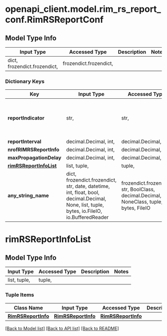 # openapi_client.model.rim_rs_report_conf.RimRSReportConf

## Model Type Info
Input Type | Accessed Type | Description | Notes
------------ | ------------- | ------------- | -------------
dict, frozendict.frozendict,  | frozendict.frozendict,  |  | 

### Dictionary Keys
Key | Input Type | Accessed Type | Description | Notes
------------ | ------------- | ------------- | ------------- | -------------
**reportIndicator** | str,  | str,  |  | [optional] must be one of ["ENABLE", "DISABLE", ] 
**reportInterval** | decimal.Decimal, int,  | decimal.Decimal,  |  | [optional] 
**nrofRIMRSReportInfo** | decimal.Decimal, int,  | decimal.Decimal,  |  | [optional] 
**maxPropagationDelay** | decimal.Decimal, int,  | decimal.Decimal,  |  | [optional] 
**[rimRSReportInfoList](#rimRSReportInfoList)** | list, tuple,  | tuple,  |  | [optional] 
**any_string_name** | dict, frozendict.frozendict, str, date, datetime, int, float, bool, decimal.Decimal, None, list, tuple, bytes, io.FileIO, io.BufferedReader | frozendict.frozendict, str, BoolClass, decimal.Decimal, NoneClass, tuple, bytes, FileIO | any string name can be used but the value must be the correct type | [optional]

# rimRSReportInfoList

## Model Type Info
Input Type | Accessed Type | Description | Notes
------------ | ------------- | ------------- | -------------
list, tuple,  | tuple,  |  | 

### Tuple Items
Class Name | Input Type | Accessed Type | Description | Notes
------------- | ------------- | ------------- | ------------- | -------------
[**RimRSReportInfo**](RimRSReportInfo.md) | [**RimRSReportInfo**](RimRSReportInfo.md) | [**RimRSReportInfo**](RimRSReportInfo.md) |  | 

[[Back to Model list]](../../README.md#documentation-for-models) [[Back to API list]](../../README.md#documentation-for-api-endpoints) [[Back to README]](../../README.md)

